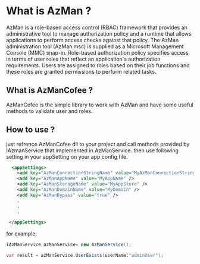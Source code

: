# What is AzMan ?
AzMan is a role-based access control (RBAC) framework that provides an administrative tool to manage authorization policy and a runtime that allows applications to perform access checks against that policy. The AzMan administration tool (AzMan.msc) is supplied as a Microsoft Management Console (MMC) snap-in.
Role-based authorization policy specifies access in terms of user roles that reflect an application's authorization requirements. Users are assigned to roles based on their job functions and these roles are granted permissions to perform related tasks.

 What is AzManCofee ?
 --------------------
AzManCofee is the simple library to work with AzMan and have some useful methods to validate user and roles.

 How to use ?
 -------------
just refrence AzManCofee dll to your project and call methods provided by IAzmanService that implemented in AzManService.
then use following setting in your appSetting on your app config file.

```xml
  <appSettings>
    <add key="AzManConnectionStringName" value="MyAzManConnectionStringName" />
    <add key="AzManAppName" value="MyAppName" />
    <add key="AzManStorageName" value="MyAppStore" />
    <add key="AzManDomainName" value="MyDomain" />
    <add key="AzManBypass" value="true" />
	.
	.
	.

 </appSettings>
```

for example:

```c#
IAzManService azManService= new AzManService();

var result = azManService.UserExists(userName:"adminUser");
```
